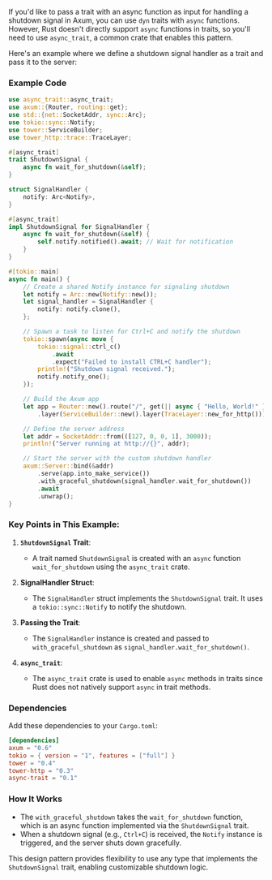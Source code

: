If you'd like to pass a trait with an async function as input for handling a shutdown signal in Axum, you can use `dyn` traits with `async` functions. However, Rust doesn't directly support `async` functions in traits, so you'll need to use `async_trait`, a common crate that enables this pattern.

Here's an example where we define a shutdown signal handler as a trait and pass it to the server:

### Example Code

```rust
use async_trait::async_trait;
use axum::{Router, routing::get};
use std::{net::SocketAddr, sync::Arc};
use tokio::sync::Notify;
use tower::ServiceBuilder;
use tower_http::trace::TraceLayer;

#[async_trait]
trait ShutdownSignal {
    async fn wait_for_shutdown(&self);
}

struct SignalHandler {
    notify: Arc<Notify>,
}

#[async_trait]
impl ShutdownSignal for SignalHandler {
    async fn wait_for_shutdown(&self) {
        self.notify.notified().await; // Wait for notification
    }
}

#[tokio::main]
async fn main() {
    // Create a shared Notify instance for signaling shutdown
    let notify = Arc::new(Notify::new());
    let signal_handler = SignalHandler {
        notify: notify.clone(),
    };

    // Spawn a task to listen for Ctrl+C and notify the shutdown
    tokio::spawn(async move {
        tokio::signal::ctrl_c()
            .await
            .expect("Failed to install CTRL+C handler");
        println!("Shutdown signal received.");
        notify.notify_one();
    });

    // Build the Axum app
    let app = Router::new().route("/", get(|| async { "Hello, World!" }))
        .layer(ServiceBuilder::new().layer(TraceLayer::new_for_http()));

    // Define the server address
    let addr = SocketAddr::from(([127, 0, 0, 1], 3000));
    println!("Server running at http://{}", addr);

    // Start the server with the custom shutdown handler
    axum::Server::bind(&addr)
        .serve(app.into_make_service())
        .with_graceful_shutdown(signal_handler.wait_for_shutdown())
        .await
        .unwrap();
}
```

### Key Points in This Example:
1. **`ShutdownSignal` Trait**:
   - A trait named `ShutdownSignal` is created with an `async` function `wait_for_shutdown` using the `async_trait` crate.

2. **SignalHandler Struct**:
   - The `SignalHandler` struct implements the `ShutdownSignal` trait. It uses a `tokio::sync::Notify` to notify the shutdown.

3. **Passing the Trait**:
   - The `SignalHandler` instance is created and passed to `with_graceful_shutdown` as `signal_handler.wait_for_shutdown()`.

4. **`async_trait`**:
   - The `async_trait` crate is used to enable `async` methods in traits since Rust does not natively support `async` in trait methods.

### Dependencies
Add these dependencies to your `Cargo.toml`:
```toml
[dependencies]
axum = "0.6"
tokio = { version = "1", features = ["full"] }
tower = "0.4"
tower-http = "0.3"
async-trait = "0.1"
```

### How It Works
- The `with_graceful_shutdown` takes the `wait_for_shutdown` function, which is an async function implemented via the `ShutdownSignal` trait.
- When a shutdown signal (e.g., `Ctrl+C`) is received, the `Notify` instance is triggered, and the server shuts down gracefully. 

This design pattern provides flexibility to use any type that implements the `ShutdownSignal` trait, enabling customizable shutdown logic.
